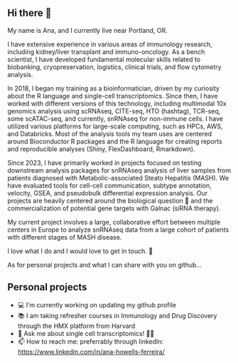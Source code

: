## Hi there 👋

My name is Ana, and I currently live near Portland, OR.

I have extensive experience in various areas of immunology research, including kidney/liver transplant and immuno-oncology. As a bench scientist, I have developed fundamental molecular skills related to biobanking, cryopreservation, logistics, clinical trials, and flow cytometry analysis.

In 2018, I began my training as a bioinformatician, driven by my curiosity about the R language and single-cell transcriptomics. Since then, I have worked with different versions of this technology, including multimodal 10x genomics analysis using scRNAseq, CITE-seq, HTO (hashtag), TCR-seq, some scATAC-seq, and currently, snRNAseq for non-immune cells. I have utilized various platforms for large-scale computing, such as HPCs, AWS, and Databricks. Most of the analysis tools my team uses are centered around Bioconductor R packages and the R language for creating reports and reproducible analyses (Shiny, FlexDashboard, Rmarkdown). 

Since 2023, I have primarily worked in projects focused on testing downstream analysis packages for snRNAseq analysis of liver samples from patients diagnosed with Metabolic-associated Steato Hepatitis (MASH). We have evaluated tools for cell-cell communication, subtype annotation, velocity, GSEA, and pseudobulk differential expression analysis. Our projects are heavily centered around the biological question 🧬 and the commercialization of potential gene targets with Galnac (siRNA therapy).

My current project involves a large, collaborative effort between multiple centers in Europe to analyze snRNAseq data from a large cohort of patients with different stages of MASH disease.  

I love what I do and I would love to get in touch. 🤝

As for personal projects and what I can share with you on github...


## Personal projects

- 💻 I’m currently working on updating my github profile
- 📚 I am taking refresher courses in Immunology and Drug Discovery through the HMX platform from Harvard
- 💬 Ask me about single cell transcriptomics! 👩‍🔬
- 📫 How to reach me: preferrably through linkedIn: https://www.linkedin.com/in/ana-howells-ferreira/

